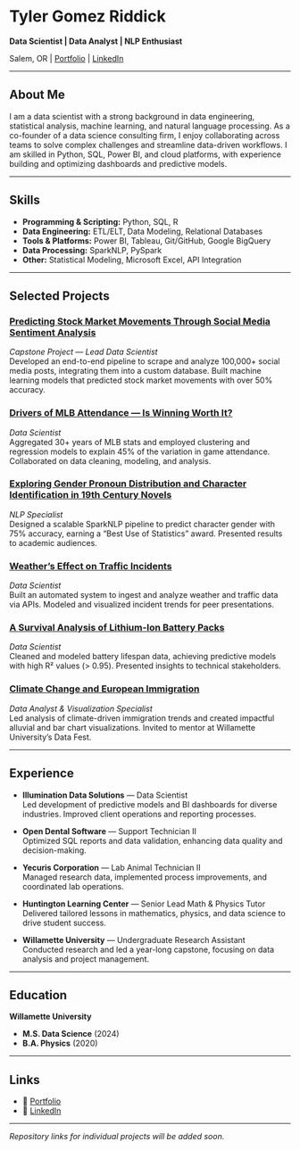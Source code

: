# Tyler Gomez Riddick

**Data Scientist | Data Analyst | NLP Enthusiast**

Salem, OR | [Portfolio](https://www.datascienceportfol.io/tylergomezriddick) | [LinkedIn](https://www.linkedin.com/in/tyler-gomez-riddick/)

---

## About Me

I am a data scientist with a strong background in data engineering, statistical analysis, machine learning, and natural language processing. As a co-founder of a data science consulting firm, I enjoy collaborating across teams to solve complex challenges and streamline data-driven workflows. I am skilled in Python, SQL, Power BI, and cloud platforms, with experience building and optimizing dashboards and predictive models.

---

## Skills

- **Programming & Scripting:** Python, SQL, R  
- **Data Engineering:** ETL/ELT, Data Modeling, Relational Databases  
- **Tools & Platforms:** Power BI, Tableau, Git/GitHub, Google BigQuery  
- **Data Processing:** SparkNLP, PySpark  
- **Other:** Statistical Modeling, Microsoft Excel, API Integration  

---

## Selected Projects

### [Predicting Stock Market Movements Through Social Media Sentiment Analysis](https://github.com/tpriddick/msds-capstone)
*Capstone Project — Lead Data Scientist*  
Developed an end-to-end pipeline to scrape and analyze 100,000+ social media posts, integrating them into a custom database. Built machine learning models that predicted stock market movements with over 50% accuracy.

### [Drivers of MLB Attendance — Is Winning Worth It?](#your-link-here)
*Data Scientist*  
Aggregated 30+ years of MLB stats and employed clustering and regression models to explain 45% of the variation in game attendance. Collaborated on data cleaning, modeling, and analysis.

### [Exploring Gender Pronoun Distribution and Character Identification in 19th Century Novels](https://github.com/tpriddick/sparknlp_gender)
*NLP Specialist*  
Designed a scalable SparkNLP pipeline to predict character gender with 75% accuracy, earning a “Best Use of Statistics” award. Presented results to academic audiences.

### [Weather’s Effect on Traffic Incidents](https://github.com/tpriddick/traffic_weather_patterns)
*Data Scientist*  
Built an automated system to ingest and analyze weather and traffic data via APIs. Modeled and visualized incident trends for peer presentations.

### [A Survival Analysis of Lithium-Ion Battery Packs](https://github.com/tpriddick/advML_batt)
*Data Scientist*  
Cleaned and modeled battery lifespan data, achieving predictive models with high R² values (> 0.95). Presented insights to technical stakeholders.

### [Climate Change and European Immigration](#your-link-here)
*Data Analyst & Visualization Specialist*  
Led analysis of climate-driven immigration trends and created impactful alluvial and bar chart visualizations. Invited to mentor at Willamette University’s Data Fest.

---

## Experience

- **Illumination Data Solutions** — Data Scientist  
  Led development of predictive models and BI dashboards for diverse industries. Improved client operations and reporting processes.

- **Open Dental Software** — Support Technician II  
  Optimized SQL reports and data validation, enhancing data quality and decision-making.

- **Yecuris Corporation** — Lab Animal Technician II  
  Managed research data, implemented process improvements, and coordinated lab operations.

- **Huntington Learning Center** — Senior Lead Math & Physics Tutor  
  Delivered tailored lessons in mathematics, physics, and data science to drive student success.

- **Willamette University** — Undergraduate Research Assistant  
  Conducted research and led a year-long capstone, focusing on data analysis and project management.

---

## Education

**Willamette University**  
- **M.S. Data Science** (2024)  
- **B.A. Physics** (2020)

---

## Links

- 📂 [Portfolio](https://www.datascienceportfol.io/tylergomezriddick)
- 💼 [LinkedIn](https://www.linkedin.com/in/tyler-gomez-riddick/)

---

_Repository links for individual projects will be added soon._
